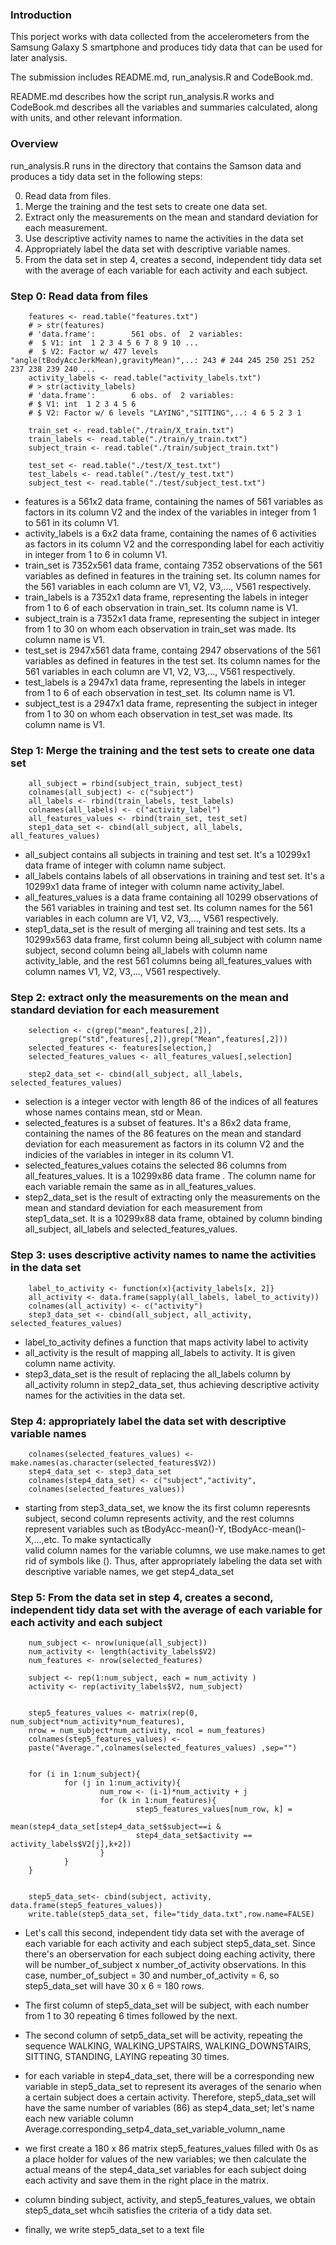 
### Introduction

This porject works with data collected from the accelerometers from the Samsung Galaxy S smartphone and produces 
tidy data that can be used for later analysis.

The submission includes README.md, run_analysis.R and CodeBook.md. 

README.md describes how the script run_analysis.R works and CodeBook.md describes all the variables and summaries 
calculated, along with units, and other relevant information.

### Overview 

run_analysis.R runs in the directory that contains the Samson data and produces a tidy data set in the following steps:

0. Read data from files. 
1. Merge the training and the test sets to create one data set.
2. Extract only the measurements on the mean and standard deviation for each measurement. 
3. Use descriptive activity names to name the activities in the data set
4. Appropriately label the data set with descriptive variable names. 
5. From the data set in step 4, creates a second, independent tidy data set with the average of each variable for 
   each activity and each subject.

### Step 0: Read data from files
<!-- -->


        features <- read.table("features.txt")
        # > str(features)
        # 'data.frame':        561 obs. of  2 variables:
        #  $ V1: int  1 2 3 4 5 6 7 8 9 10 ...
        #  $ V2: Factor w/ 477 levels "angle(tBodyAccJerkMean),gravityMean)",..: 243 # 244 245 250 251 252 237 238 239 240 ...
        activity_labels <- read.table("activity_labels.txt")
        # > str(activity_labels)
        # 'data.frame':        6 obs. of  2 variables:
        # $ V1: int  1 2 3 4 5 6
        # $ V2: Factor w/ 6 levels "LAYING","SITTING",..: 4 6 5 2 3 1

        train_set <- read.table("./train/X_train.txt")
        train_labels <- read.table("./train/y_train.txt")
        subject_train <- read.table("./train/subject_train.txt")

        test_set <- read.table("./test/X_test.txt")
        test_labels <- read.table("./test/y_test.txt")
        subject_test <- read.table("./test/subject_test.txt")


* features is a 561x2 data frame, containing the names of 561 variables as factors in its column V2 and the
  index of the variables in integer from 1 to 561 in its column V1.
* activity_labels is a 6x2 data frame, containing the names of 6 activities as factors in its column V2 and 
  the corresponding label for each activitiy in integer from 1 to 6 in column V1.
* train_set is 7352x561 data frame, containg 7352 observations of the 561 variables as defined in features in
  the training set. Its column names for the 561 variables in each column are V1, V2, V3,..., V561 respectively.
* train_labels is a 7352x1 data frame, representing the labels in integer from 1 to 6 of each observation in 
  train_set. Its column name is V1.
* subject_train is a 7352x1 data frame, representing the subject in integer from 1 to 30 on whom each 
  observation in train_set was made. Its column name is V1.
* test_set is 2947x561 data frame, containg 2947 observations of the 561 variables as defined in features in
  the test set. Its column names for the 561 variables in each column are V1, V2, V3,..., V561 respectively.
* test_labels is a 2947x1 data frame, representing the labels in integer from 1 to 6 of each observation in 
  test_set. Its column name is V1.
* subject_test is a 2947x1 data frame, representing the subject in integer from 1 to 30 on whom each 
  observation in test_set was made. Its column name is V1.
   
### Step 1: Merge the training and the test sets to create one data set

   


        all_subject = rbind(subject_train, subject_test)
        colnames(all_subject) <- c("subject")
        all_labels <- rbind(train_labels, test_labels)
        colnames(all_labels) <- c("activity_label")
        all_features_values <- rbind(train_set, test_set)
        step1_data_set <- cbind(all_subject, all_labels, all_features_values)

 

* all_subject contains all subjects in training and test set. It's a 10299x1 data frame of integer with 
  column name subject.
* all_labels contains labels of all observations in training and test set. It's a 10299x1 data frame of 
  integer with column name activity_label.
* all_features_values is a data frame containing all 10299 observations of the 561 variables in training and 
  test set. Its column names for the 561 variables in each column are V1, V2, V3,..., V561 respectively.
* step1_data_set is the result of merging all training and test sets. Its a 10299x563 data frame, first column
  being all_subject with column name subject, second column being all_labels with column name activity_lable, and 
  the rest 561 columns being all_features_values with column names V1, V2, V3,..., V561 respectively.
  
  
### Step 2: extract only the measurements on the mean and standard deviation for each measurement


        selection <- c(grep("mean",features[,2]), 
               grep("std",features[,2]),grep("Mean",features[,2]))
        selected_features <- features[selection,]
        selected_features_values <- all_features_values[,selection]

        step2_data_set <- cbind(all_subject, all_labels, selected_features_values)

 
* selection is a integer vector with length 86 of the indices of all features whose names contains mean, std or Mean.
* selected_features is a subset of features. It's a 86x2 data frame, containing the names of the 86 features
  on the mean and standard deviation for each measurement as factors in its column V2 and the indicies of the 
  variables in integer in its column V1.
* selected_features_values cotains the selected 86 columns from all_features_values. It is a 10299x86 data frame . 
  The column name for each variable remain the same as in all_features_values.
* step2_data_set is the result of extracting  only the measurements on the mean and standard deviation for each 
  measurement from step1_data_set. It is a 10299x88 data frame, obtained by column binding all_subject, all_labels 
  and selected_features_values.
  
### Step 3: uses descriptive activity names to name the activities in the data set

        
        label_to_activity <- function(x){activity_labels[x, 2]}
        all_activity <- data.frame(sapply(all_labels, label_to_activity))
        colnames(all_activity) <- c("activity")
        step3_data_set <- cbind(all_subject, all_activity, selected_features_values) 
        

* label_to_activity defines a function that maps activity label to activity 
* all_activity is the result of mapping all_labels to activity. It is given column name activity.
* step3_data_set is the result of replacing the all_labels column by all_activity rolumn in step2_data_set, thus
  achieving descriptive activity names for the activities in the data set.
  

### Step 4: appropriately label the data set with descriptive variable names

        colnames(selected_features_values) <- make.names(as.character(selected_features$V2))
        step4_data_set <- step3_data_set
        colnames(step4_data_set) <- c("subject","activity",
        colnames(selected_features_values))
        
* starting from step3_data_set, we know the its first column reperesnts subject, second column represents activity,
  and the rest columns represent variables such as tBodyAcc-mean()-Y, tBodyAcc-mean()-X,...,etc. To make syntactically    
  valid column names for the variable columns, we use make.names to get rid of symbols like (). Thus, after 
  appropriately labeling the data set with descriptive variable names, we get step4_data_set
  
  
### Step 5: From the data set in step 4, creates a second, independent tidy data set with the average of each variable for each activity and each subject

        num_subject <- nrow(unique(all_subject))
        num_activity <- length(activity_labels$V2)
        num_features <- nrow(selected_features)

        subject <- rep(1:num_subject, each = num_activity )
        activity <- rep(activity_labels$V2, num_subject)


        step5_features_values <- matrix(rep(0, num_subject*num_activity*num_features), 
        nrow = num_subject*num_activity, ncol = num_features)
        colnames(step5_features_values) <- 
        paste("Average.",colnames(selected_features_values) ,sep="")


        for (i in 1:num_subject){
                for (j in 1:num_activity){
                        num_row <- (i-1)*num_activity + j
                        for (k in 1:num_features){
                                step5_features_values[num_row, k] = 
                                mean(step4_data_set[step4_data_set$subject==i & 
                                step4_data_set$activity == activity_labels$V2[j],k+2])
                        }
                }
        }


        step5_data_set<- cbind(subject, activity, data.frame(step5_features_values))
        write.table(step5_data_set, file="tidy_data.txt",row.name=FALSE)
  
*  Let's call this second, independent tidy data set with the average of each variable for each activity and each subject step5_data_set.
   Since there's an oberservation for each subject doing eaching activity, there will be number_of_subject x number_of_activity observations.
   In this case, number_of_subject = 30 and number_of_activity = 6, so step5_data_set will have 30 x 6 = 180 rows.
   
*  The first column of step5_data_set will be subject, with each number from 1 to 30 repeating 6 times followed by the next.

*  The second column of setp5_data_set will be activity, repeating the sequence WALKING, WALKING_UPSTAIRS, WALKING_DOWNSTAIRS, SITTING,
   STANDING, LAYING repeating 30 times.
   
*  for each variable in step4_data_set, there will be a corresponding new variable in step5_data_set to represent its averages of the senario when  
   a certain subject does a certain activity. Therefore, step5_data_set will have the same number of variables (86) as step4_data_set; 
   let's name each new variable column Average.corresponding_setp4_data_set_variable_volumn_name
   
*  we first create a 180 x 86 matrix step5_features_values filled with 0s as a place holder for values of the new variables; we then
   calculate the actual means of the step4_data_set variables for each subject doing each activity and save them in the right place in the 
   matrix.
    
* column binding subject, activity, and step5_features_values, we obtain step5_data_set whcih satisfies the criteria of a tidy data set.

  
* finally, we write step5_data_set to a text file

